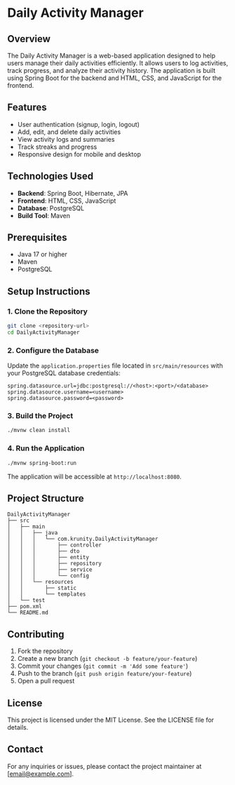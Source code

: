 # Daily Activity Manager

## Overview
The Daily Activity Manager is a web-based application designed to help users manage their daily activities efficiently. It allows users to log activities, track progress, and analyze their activity history. The application is built using Spring Boot for the backend and HTML, CSS, and JavaScript for the frontend.

## Features
- User authentication (signup, login, logout)
- Add, edit, and delete daily activities
- View activity logs and summaries
- Track streaks and progress
- Responsive design for mobile and desktop

## Technologies Used
- **Backend**: Spring Boot, Hibernate, JPA
- **Frontend**: HTML, CSS, JavaScript
- **Database**: PostgreSQL
- **Build Tool**: Maven

## Prerequisites
- Java 17 or higher
- Maven
- PostgreSQL

## Setup Instructions

### 1. Clone the Repository
```bash
git clone <repository-url>
cd DailyActivityManager
```

### 2. Configure the Database
Update the `application.properties` file located in `src/main/resources` with your PostgreSQL database credentials:
```properties
spring.datasource.url=jdbc:postgresql://<host>:<port>/<database>
spring.datasource.username=<username>
spring.datasource.password=<password>
```

### 3. Build the Project
```bash
./mvnw clean install
```

### 4. Run the Application
```bash
./mvnw spring-boot:run
```
The application will be accessible at `http://localhost:8080`.

## Project Structure
```
DailyActivityManager
├── src
│   ├── main
│   │   ├── java
│   │   │   └── com.krunity.DailyActivityManager
│   │   │       ├── controller
│   │   │       ├── dto
│   │   │       ├── entity
│   │   │       ├── repository
│   │   │       ├── service
│   │   │       └── config
│   │   └── resources
│   │       ├── static
│   │       └── templates
│   └── test
├── pom.xml
└── README.md
```

## Contributing
1. Fork the repository
2. Create a new branch (`git checkout -b feature/your-feature`)
3. Commit your changes (`git commit -m 'Add some feature'`)
4. Push to the branch (`git push origin feature/your-feature`)
5. Open a pull request

## License
This project is licensed under the MIT License. See the LICENSE file for details.

## Contact
For any inquiries or issues, please contact the project maintainer at [email@example.com].
